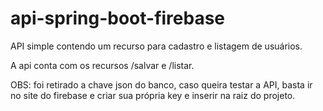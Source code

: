 # api-spring-boot-firebase
API simple contendo um recurso para cadastro e listagem de usuários.

A api conta com os recursos /salvar e /listar.

OBS: foi retirado a chave json do banco,  caso queira testar a API, basta ir no site do firebase e criar sua própria key e inserir na raiz do projeto.
